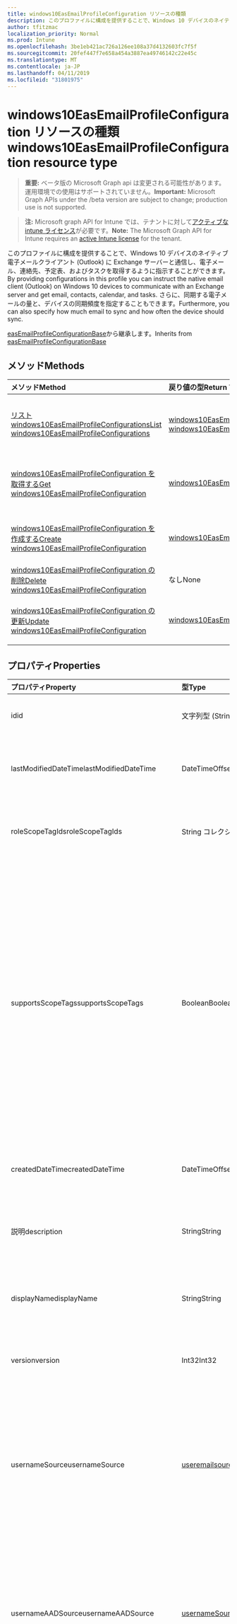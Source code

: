```yaml
---
title: windows10EasEmailProfileConfiguration リソースの種類
description: このプロファイルに構成を提供することで、Windows 10 デバイスのネイティブ電子メールクライアント (Outlook) に Exchange サーバーと通信し、電子メール、連絡先、予定表、およびタスクを取得するように指示することができます。 さらに、同期する電子メールの量と、デバイスの同期頻度を指定することもできます。
author: tfitzmac
localization_priority: Normal
ms.prod: Intune
ms.openlocfilehash: 3be1eb421ac726a126ee108a37d4132603fc7f5f
ms.sourcegitcommit: 20fef447f7e658a454a3887ea49746142c22e45c
ms.translationtype: MT
ms.contentlocale: ja-JP
ms.lasthandoff: 04/11/2019
ms.locfileid: "31801975"
---
```

# <a name="windows10easemailprofileconfiguration-resource-type"></a><span data-ttu-id="0928c-104">windows10EasEmailProfileConfiguration リソースの種類</span><span class="sxs-lookup"><span data-stu-id="0928c-104">windows10EasEmailProfileConfiguration resource type</span></span>

> <span data-ttu-id="0928c-105">**重要:** ベータ版の Microsoft Graph api は変更される可能性があります。運用環境での使用はサポートされていません。</span><span class="sxs-lookup"><span data-stu-id="0928c-105">**Important:** Microsoft Graph APIs under the /beta version are subject to change; production use is not supported.</span></span>

> <span data-ttu-id="0928c-106">**注:** Microsoft graph API for Intune では、テナントに対して[アクティブな intune ライセンス](https://go.microsoft.com/fwlink/?linkid=839381)が必要です。</span><span class="sxs-lookup"><span data-stu-id="0928c-106">**Note:** The Microsoft Graph API for Intune requires an [active Intune license](https://go.microsoft.com/fwlink/?linkid=839381) for the tenant.</span></span>

<span data-ttu-id="0928c-107">このプロファイルに構成を提供することで、Windows 10 デバイスのネイティブ電子メールクライアント (Outlook) に Exchange サーバーと通信し、電子メール、連絡先、予定表、およびタスクを取得するように指示することができます。</span><span class="sxs-lookup"><span data-stu-id="0928c-107">By providing configurations in this profile you can instruct the native email client (Outlook) on Windows 10 devices to communicate with an Exchange server and get email, contacts, calendar, and tasks.</span></span> <span data-ttu-id="0928c-108">さらに、同期する電子メールの量と、デバイスの同期頻度を指定することもできます。</span><span class="sxs-lookup"><span data-stu-id="0928c-108">Furthermore, you can also specify how much email to sync and how often the device should sync.</span></span>


<span data-ttu-id="0928c-109">[easEmailProfileConfigurationBase](../resources/intune-deviceconfig-easemailprofileconfigurationbase.md)から継承します。</span><span class="sxs-lookup"><span data-stu-id="0928c-109">Inherits from [easEmailProfileConfigurationBase](../resources/intune-deviceconfig-easemailprofileconfigurationbase.md)</span></span>

## <a name="methods"></a><span data-ttu-id="0928c-110">メソッド</span><span class="sxs-lookup"><span data-stu-id="0928c-110">Methods</span></span>
|<span data-ttu-id="0928c-111">メソッド</span><span class="sxs-lookup"><span data-stu-id="0928c-111">Method</span></span>|<span data-ttu-id="0928c-112">戻り値の型</span><span class="sxs-lookup"><span data-stu-id="0928c-112">Return Type</span></span>|<span data-ttu-id="0928c-113">説明</span><span class="sxs-lookup"><span data-stu-id="0928c-113">Description</span></span>|
|:---|:---|:---|
|[<span data-ttu-id="0928c-114">リスト windows10EasEmailProfileConfigurations</span><span class="sxs-lookup"><span data-stu-id="0928c-114">List windows10EasEmailProfileConfigurations</span></span>](../api/intune-deviceconfig-windows10easemailprofileconfiguration-list.md)|<span data-ttu-id="0928c-115">[windows10EasEmailProfileConfiguration](../resources/intune-deviceconfig-windows10easemailprofileconfiguration.md)コレクション</span><span class="sxs-lookup"><span data-stu-id="0928c-115">[windows10EasEmailProfileConfiguration](../resources/intune-deviceconfig-windows10easemailprofileconfiguration.md) collection</span></span>|<span data-ttu-id="0928c-116">[windows10EasEmailProfileConfiguration](../resources/intune-deviceconfig-windows10easemailprofileconfiguration.md)オブジェクトのプロパティとリレーションシップをリストします。</span><span class="sxs-lookup"><span data-stu-id="0928c-116">List properties and relationships of the [windows10EasEmailProfileConfiguration](../resources/intune-deviceconfig-windows10easemailprofileconfiguration.md) objects.</span></span>|
|[<span data-ttu-id="0928c-117">windows10EasEmailProfileConfiguration を取得する</span><span class="sxs-lookup"><span data-stu-id="0928c-117">Get windows10EasEmailProfileConfiguration</span></span>](../api/intune-deviceconfig-windows10easemailprofileconfiguration-get.md)|[<span data-ttu-id="0928c-118">windows10EasEmailProfileConfiguration</span><span class="sxs-lookup"><span data-stu-id="0928c-118">windows10EasEmailProfileConfiguration</span></span>](../resources/intune-deviceconfig-windows10easemailprofileconfiguration.md)|<span data-ttu-id="0928c-119">[windows10EasEmailProfileConfiguration](../resources/intune-deviceconfig-windows10easemailprofileconfiguration.md)オブジェクトのプロパティとリレーションシップを読み取ります。</span><span class="sxs-lookup"><span data-stu-id="0928c-119">Read properties and relationships of the [windows10EasEmailProfileConfiguration](../resources/intune-deviceconfig-windows10easemailprofileconfiguration.md) object.</span></span>|
|[<span data-ttu-id="0928c-120">windows10EasEmailProfileConfiguration を作成する</span><span class="sxs-lookup"><span data-stu-id="0928c-120">Create windows10EasEmailProfileConfiguration</span></span>](../api/intune-deviceconfig-windows10easemailprofileconfiguration-create.md)|[<span data-ttu-id="0928c-121">windows10EasEmailProfileConfiguration</span><span class="sxs-lookup"><span data-stu-id="0928c-121">windows10EasEmailProfileConfiguration</span></span>](../resources/intune-deviceconfig-windows10easemailprofileconfiguration.md)|<span data-ttu-id="0928c-122">新しい[windows10EasEmailProfileConfiguration](../resources/intune-deviceconfig-windows10easemailprofileconfiguration.md)オブジェクトを作成します。</span><span class="sxs-lookup"><span data-stu-id="0928c-122">Create a new [windows10EasEmailProfileConfiguration](../resources/intune-deviceconfig-windows10easemailprofileconfiguration.md) object.</span></span>|
|[<span data-ttu-id="0928c-123">windows10EasEmailProfileConfiguration の削除</span><span class="sxs-lookup"><span data-stu-id="0928c-123">Delete windows10EasEmailProfileConfiguration</span></span>](../api/intune-deviceconfig-windows10easemailprofileconfiguration-delete.md)|<span data-ttu-id="0928c-124">なし</span><span class="sxs-lookup"><span data-stu-id="0928c-124">None</span></span>|<span data-ttu-id="0928c-125">[windows10EasEmailProfileConfiguration](../resources/intune-deviceconfig-windows10easemailprofileconfiguration.md)を削除します。</span><span class="sxs-lookup"><span data-stu-id="0928c-125">Deletes a [windows10EasEmailProfileConfiguration](../resources/intune-deviceconfig-windows10easemailprofileconfiguration.md).</span></span>|
|[<span data-ttu-id="0928c-126">windows10EasEmailProfileConfiguration の更新</span><span class="sxs-lookup"><span data-stu-id="0928c-126">Update windows10EasEmailProfileConfiguration</span></span>](../api/intune-deviceconfig-windows10easemailprofileconfiguration-update.md)|[<span data-ttu-id="0928c-127">windows10EasEmailProfileConfiguration</span><span class="sxs-lookup"><span data-stu-id="0928c-127">windows10EasEmailProfileConfiguration</span></span>](../resources/intune-deviceconfig-windows10easemailprofileconfiguration.md)|<span data-ttu-id="0928c-128">[windows10EasEmailProfileConfiguration](../resources/intune-deviceconfig-windows10easemailprofileconfiguration.md)オブジェクトのプロパティを更新します。</span><span class="sxs-lookup"><span data-stu-id="0928c-128">Update the properties of a [windows10EasEmailProfileConfiguration](../resources/intune-deviceconfig-windows10easemailprofileconfiguration.md) object.</span></span>|

## <a name="properties"></a><span data-ttu-id="0928c-129">プロパティ</span><span class="sxs-lookup"><span data-stu-id="0928c-129">Properties</span></span>
|<span data-ttu-id="0928c-130">プロパティ</span><span class="sxs-lookup"><span data-stu-id="0928c-130">Property</span></span>|<span data-ttu-id="0928c-131">型</span><span class="sxs-lookup"><span data-stu-id="0928c-131">Type</span></span>|<span data-ttu-id="0928c-132">説明</span><span class="sxs-lookup"><span data-stu-id="0928c-132">Description</span></span>|
|:---|:---|:---|
|<span data-ttu-id="0928c-133">id</span><span class="sxs-lookup"><span data-stu-id="0928c-133">id</span></span>|<span data-ttu-id="0928c-134">文字列型 (String)</span><span class="sxs-lookup"><span data-stu-id="0928c-134">String</span></span>|<span data-ttu-id="0928c-135">エンティティのキー。</span><span class="sxs-lookup"><span data-stu-id="0928c-135">Key of the entity.</span></span> <span data-ttu-id="0928c-136">[deviceConfiguration](../resources/intune-deviceconfig-deviceconfiguration.md) から継承します</span><span class="sxs-lookup"><span data-stu-id="0928c-136">Inherited from [deviceConfiguration](../resources/intune-deviceconfig-deviceconfiguration.md)</span></span>|
|<span data-ttu-id="0928c-137">lastModifiedDateTime</span><span class="sxs-lookup"><span data-stu-id="0928c-137">lastModifiedDateTime</span></span>|<span data-ttu-id="0928c-138">DateTimeOffset</span><span class="sxs-lookup"><span data-stu-id="0928c-138">DateTimeOffset</span></span>|<span data-ttu-id="0928c-139">オブジェクトの最終更新の DateTime。</span><span class="sxs-lookup"><span data-stu-id="0928c-139">DateTime the object was last modified.</span></span> <span data-ttu-id="0928c-140">[deviceConfiguration](../resources/intune-deviceconfig-deviceconfiguration.md) から継承します</span><span class="sxs-lookup"><span data-stu-id="0928c-140">Inherited from [deviceConfiguration](../resources/intune-deviceconfig-deviceconfiguration.md)</span></span>|
|<span data-ttu-id="0928c-141">roleScopeTagIds</span><span class="sxs-lookup"><span data-stu-id="0928c-141">roleScopeTagIds</span></span>|<span data-ttu-id="0928c-142">String コレクション</span><span class="sxs-lookup"><span data-stu-id="0928c-142">String collection</span></span>|<span data-ttu-id="0928c-143">このエンティティインスタンスの範囲タグのリスト。</span><span class="sxs-lookup"><span data-stu-id="0928c-143">List of Scope Tags for this Entity instance.</span></span> <span data-ttu-id="0928c-144">[deviceConfiguration](../resources/intune-deviceconfig-deviceconfiguration.md) から継承します</span><span class="sxs-lookup"><span data-stu-id="0928c-144">Inherited from [deviceConfiguration](../resources/intune-deviceconfig-deviceconfiguration.md)</span></span>|
|<span data-ttu-id="0928c-145">supportsScopeTags</span><span class="sxs-lookup"><span data-stu-id="0928c-145">supportsScopeTags</span></span>|<span data-ttu-id="0928c-146">Boolean</span><span class="sxs-lookup"><span data-stu-id="0928c-146">Boolean</span></span>|<span data-ttu-id="0928c-147">基になるデバイス構成がスコープタグの割り当てをサポートしているかどうかを示します。</span><span class="sxs-lookup"><span data-stu-id="0928c-147">Indicates whether or not the underlying Device Configuration supports the assignment of scope tags.</span></span> <span data-ttu-id="0928c-148">この値が false である場合、ScopeTags プロパティへの割り当ては許可されません。エンティティは、スコープを持つユーザーには表示されません。</span><span class="sxs-lookup"><span data-stu-id="0928c-148">Assigning to the ScopeTags property is not allowed when this value is false and entities will not be visible to scoped users.</span></span> <span data-ttu-id="0928c-149">これは Silverlight で作成された従来のポリシーに対して実行され、Azure ポータルでポリシーを削除して再作成することによって解決できます。</span><span class="sxs-lookup"><span data-stu-id="0928c-149">This occurs for Legacy policies created in Silverlight and can be resolved by deleting and recreating the policy in the Azure Portal.</span></span> <span data-ttu-id="0928c-150">このプロパティに値を設定するには、 SetExtrusionDirection メソッドを適用します。</span><span class="sxs-lookup"><span data-stu-id="0928c-150">This property is read-only.</span></span> <span data-ttu-id="0928c-151">[deviceConfiguration](../resources/intune-deviceconfig-deviceconfiguration.md) から継承します</span><span class="sxs-lookup"><span data-stu-id="0928c-151">Inherited from [deviceConfiguration](../resources/intune-deviceconfig-deviceconfiguration.md)</span></span>|
|<span data-ttu-id="0928c-152">createdDateTime</span><span class="sxs-lookup"><span data-stu-id="0928c-152">createdDateTime</span></span>|<span data-ttu-id="0928c-153">DateTimeOffset</span><span class="sxs-lookup"><span data-stu-id="0928c-153">DateTimeOffset</span></span>|<span data-ttu-id="0928c-154">オブジェクトが作成された DateTime。</span><span class="sxs-lookup"><span data-stu-id="0928c-154">DateTime the object was created.</span></span> <span data-ttu-id="0928c-155">[deviceConfiguration](../resources/intune-deviceconfig-deviceconfiguration.md) から継承します</span><span class="sxs-lookup"><span data-stu-id="0928c-155">Inherited from [deviceConfiguration](../resources/intune-deviceconfig-deviceconfiguration.md)</span></span>|
|<span data-ttu-id="0928c-156">説明</span><span class="sxs-lookup"><span data-stu-id="0928c-156">description</span></span>|<span data-ttu-id="0928c-157">String</span><span class="sxs-lookup"><span data-stu-id="0928c-157">String</span></span>|<span data-ttu-id="0928c-158">管理者が指定した、デバイス構成についての説明。</span><span class="sxs-lookup"><span data-stu-id="0928c-158">Admin provided description of the Device Configuration.</span></span> <span data-ttu-id="0928c-159">[deviceConfiguration](../resources/intune-deviceconfig-deviceconfiguration.md) から継承します</span><span class="sxs-lookup"><span data-stu-id="0928c-159">Inherited from [deviceConfiguration](../resources/intune-deviceconfig-deviceconfiguration.md)</span></span>|
|<span data-ttu-id="0928c-160">displayName</span><span class="sxs-lookup"><span data-stu-id="0928c-160">displayName</span></span>|<span data-ttu-id="0928c-161">String</span><span class="sxs-lookup"><span data-stu-id="0928c-161">String</span></span>|<span data-ttu-id="0928c-162">管理者が指定した、デバイス構成の名前。</span><span class="sxs-lookup"><span data-stu-id="0928c-162">Admin provided name of the device configuration.</span></span> <span data-ttu-id="0928c-163">[deviceConfiguration](../resources/intune-deviceconfig-deviceconfiguration.md) から継承します</span><span class="sxs-lookup"><span data-stu-id="0928c-163">Inherited from [deviceConfiguration](../resources/intune-deviceconfig-deviceconfiguration.md)</span></span>|
|<span data-ttu-id="0928c-164">version</span><span class="sxs-lookup"><span data-stu-id="0928c-164">version</span></span>|<span data-ttu-id="0928c-165">Int32</span><span class="sxs-lookup"><span data-stu-id="0928c-165">Int32</span></span>|<span data-ttu-id="0928c-166">デバイス構成のバージョン。</span><span class="sxs-lookup"><span data-stu-id="0928c-166">Version of the device configuration.</span></span> <span data-ttu-id="0928c-167">[deviceConfiguration](../resources/intune-deviceconfig-deviceconfiguration.md) から継承します</span><span class="sxs-lookup"><span data-stu-id="0928c-167">Inherited from [deviceConfiguration](../resources/intune-deviceconfig-deviceconfiguration.md)</span></span>|
|<span data-ttu-id="0928c-168">usernameSource</span><span class="sxs-lookup"><span data-stu-id="0928c-168">usernameSource</span></span>|[<span data-ttu-id="0928c-169">useremailsource</span><span class="sxs-lookup"><span data-stu-id="0928c-169">userEmailSource</span></span>](../resources/intune-deviceconfig-useremailsource.md)|<span data-ttu-id="0928c-170">ユーザー名属性。 AAD から選択され、デバイスにインストールする前にこのプロファイルに挿入されます。</span><span class="sxs-lookup"><span data-stu-id="0928c-170">Username attribute that is picked from AAD and injected into this profile before installing on the device.</span></span> <span data-ttu-id="0928c-171">[easEmailProfileConfigurationBase](../resources/intune-deviceconfig-easemailprofileconfigurationbase.md)から継承されます。</span><span class="sxs-lookup"><span data-stu-id="0928c-171">Inherited from [easEmailProfileConfigurationBase](../resources/intune-deviceconfig-easemailprofileconfigurationbase.md).</span></span> <span data-ttu-id="0928c-172">可能な値は、`userPrincipalName`、`primarySmtpAddress` です。</span><span class="sxs-lookup"><span data-stu-id="0928c-172">Possible values are: `userPrincipalName`, `primarySmtpAddress`.</span></span>|
|<span data-ttu-id="0928c-173">usernameAADSource</span><span class="sxs-lookup"><span data-stu-id="0928c-173">usernameAADSource</span></span>|[<span data-ttu-id="0928c-174">usernameSource</span><span class="sxs-lookup"><span data-stu-id="0928c-174">usernameSource</span></span>](../resources/intune-deviceconfig-usernamesource.md)|<span data-ttu-id="0928c-175">メールプロファイルのユーザー名を取得するために使用される AAD フィールドの名前。</span><span class="sxs-lookup"><span data-stu-id="0928c-175">Name of the AAD field, that will be used to retrieve UserName for email profile.</span></span> <span data-ttu-id="0928c-176">[easEmailProfileConfigurationBase](../resources/intune-deviceconfig-easemailprofileconfigurationbase.md)から継承されます。</span><span class="sxs-lookup"><span data-stu-id="0928c-176">Inherited from [easEmailProfileConfigurationBase](../resources/intune-deviceconfig-easemailprofileconfigurationbase.md).</span></span> <span data-ttu-id="0928c-177">使用可能な値は、`userPrincipalName`、`primarySmtpAddress`、`samAccountName` です。</span><span class="sxs-lookup"><span data-stu-id="0928c-177">Possible values are: `userPrincipalName`, `primarySmtpAddress`, `samAccountName`.</span></span>|
|<span data-ttu-id="0928c-178">userdomainnamesource</span><span class="sxs-lookup"><span data-stu-id="0928c-178">userDomainNameSource</span></span>|[<span data-ttu-id="0928c-179">domainNameSource</span><span class="sxs-lookup"><span data-stu-id="0928c-179">domainNameSource</span></span>](../resources/intune-deviceconfig-domainnamesource.md)|<span data-ttu-id="0928c-180">userdomainname 属性。 AAD から選択され、デバイスにインストールする前にこのプロファイルに挿入されます。</span><span class="sxs-lookup"><span data-stu-id="0928c-180">UserDomainname attribute that is picked from AAD and injected into this profile before installing on the device.</span></span> <span data-ttu-id="0928c-181">[easEmailProfileConfigurationBase](../resources/intune-deviceconfig-easemailprofileconfigurationbase.md)から継承されます。</span><span class="sxs-lookup"><span data-stu-id="0928c-181">Inherited from [easEmailProfileConfigurationBase](../resources/intune-deviceconfig-easemailprofileconfigurationbase.md).</span></span> <span data-ttu-id="0928c-182">可能な値は、`fullDomainName`、`netBiosDomainName` です。</span><span class="sxs-lookup"><span data-stu-id="0928c-182">Possible values are: `fullDomainName`, `netBiosDomainName`.</span></span>|
|<span data-ttu-id="0928c-183">customdomainname</span><span class="sxs-lookup"><span data-stu-id="0928c-183">customDomainName</span></span>|<span data-ttu-id="0928c-184">文字列</span><span class="sxs-lookup"><span data-stu-id="0928c-184">String</span></span>|<span data-ttu-id="0928c-185">デバイスにインストールする前に電子メールプロファイルを生成するときに使用するカスタムドメイン名の値。</span><span class="sxs-lookup"><span data-stu-id="0928c-185">Custom domain name value used while generating an email profile before installing on the device.</span></span> <span data-ttu-id="0928c-186">[easEmailProfileConfigurationBase](../resources/intune-deviceconfig-easemailprofileconfigurationbase.md)から継承します。</span><span class="sxs-lookup"><span data-stu-id="0928c-186">Inherited from [easEmailProfileConfigurationBase](../resources/intune-deviceconfig-easemailprofileconfigurationbase.md)</span></span>|
|<span data-ttu-id="0928c-187">アカウント</span><span class="sxs-lookup"><span data-stu-id="0928c-187">accountName</span></span>|<span data-ttu-id="0928c-188">文字列</span><span class="sxs-lookup"><span data-stu-id="0928c-188">String</span></span>|<span data-ttu-id="0928c-189">アカウント名。</span><span class="sxs-lookup"><span data-stu-id="0928c-189">Account name.</span></span>|
|<span data-ttu-id="0928c-190">synccalendar</span><span class="sxs-lookup"><span data-stu-id="0928c-190">syncCalendar</span></span>|<span data-ttu-id="0928c-191">Boolean</span><span class="sxs-lookup"><span data-stu-id="0928c-191">Boolean</span></span>|<span data-ttu-id="0928c-192">予定表を同期するかどうかを指定します。</span><span class="sxs-lookup"><span data-stu-id="0928c-192">Whether or not to sync the calendar.</span></span>|
|<span data-ttu-id="0928c-193">synccontacts</span><span class="sxs-lookup"><span data-stu-id="0928c-193">syncContacts</span></span>|<span data-ttu-id="0928c-194">Boolean</span><span class="sxs-lookup"><span data-stu-id="0928c-194">Boolean</span></span>|<span data-ttu-id="0928c-195">連絡先を同期するかどうかを指定します。</span><span class="sxs-lookup"><span data-stu-id="0928c-195">Whether or not to sync contacts.</span></span>|
|<span data-ttu-id="0928c-196">synctasks</span><span class="sxs-lookup"><span data-stu-id="0928c-196">syncTasks</span></span>|<span data-ttu-id="0928c-197">Boolean</span><span class="sxs-lookup"><span data-stu-id="0928c-197">Boolean</span></span>|<span data-ttu-id="0928c-198">タスクを同期するかどうかを指定します。</span><span class="sxs-lookup"><span data-stu-id="0928c-198">Whether or not to sync tasks.</span></span>|
|<span data-ttu-id="0928c-199">durationOfEmailToSync</span><span class="sxs-lookup"><span data-stu-id="0928c-199">durationOfEmailToSync</span></span>|[<span data-ttu-id="0928c-200">emailsyncduration</span><span class="sxs-lookup"><span data-stu-id="0928c-200">emailSyncDuration</span></span>](../resources/intune-deviceconfig-emailsyncduration.md)|<span data-ttu-id="0928c-201">同期する電子メールの期間。可能な値は`userDefined`、 `oneDay`、 `threeDays` `oneWeek` `twoWeeks` `oneMonth`、、、、 `unlimited`、です。</span><span class="sxs-lookup"><span data-stu-id="0928c-201">Duration of email to sync. Possible values are: `userDefined`, `oneDay`, `threeDays`, `oneWeek`, `twoWeeks`, `oneMonth`, `unlimited`.</span></span>|
|<span data-ttu-id="0928c-202">emailaddresssource</span><span class="sxs-lookup"><span data-stu-id="0928c-202">emailAddressSource</span></span>|[<span data-ttu-id="0928c-203">useremailsource</span><span class="sxs-lookup"><span data-stu-id="0928c-203">userEmailSource</span></span>](../resources/intune-deviceconfig-useremailsource.md)|<span data-ttu-id="0928c-204">AAD から選択され、デバイスにインストールする前にこのプロファイルに挿入される電子メール属性。</span><span class="sxs-lookup"><span data-stu-id="0928c-204">Email attribute that is picked from AAD and injected into this profile before installing on the device.</span></span> <span data-ttu-id="0928c-205">可能な値は、`userPrincipalName`、`primarySmtpAddress` です。</span><span class="sxs-lookup"><span data-stu-id="0928c-205">Possible values are: `userPrincipalName`, `primarySmtpAddress`.</span></span>|
|<span data-ttu-id="0928c-206">emailsyncschedule</span><span class="sxs-lookup"><span data-stu-id="0928c-206">emailSyncSchedule</span></span>|[<span data-ttu-id="0928c-207">emailsyncschedule</span><span class="sxs-lookup"><span data-stu-id="0928c-207">emailSyncSchedule</span></span>](../resources/intune-deviceconfig-emailsyncschedule.md)|<span data-ttu-id="0928c-208">電子メール同期スケジュール。</span><span class="sxs-lookup"><span data-stu-id="0928c-208">Email sync schedule.</span></span> <span data-ttu-id="0928c-209">可能な値は、`userDefined`、`asMessagesArrive`、`manual`、`fifteenMinutes`、`thirtyMinutes`、`sixtyMinutes`、`basedOnMyUsage` です。</span><span class="sxs-lookup"><span data-stu-id="0928c-209">Possible values are: `userDefined`, `asMessagesArrive`, `manual`, `fifteenMinutes`, `thirtyMinutes`, `sixtyMinutes`, `basedOnMyUsage`.</span></span>|
|<span data-ttu-id="0928c-210">hostName</span><span class="sxs-lookup"><span data-stu-id="0928c-210">hostName</span></span>|<span data-ttu-id="0928c-211">String</span><span class="sxs-lookup"><span data-stu-id="0928c-211">String</span></span>|<span data-ttu-id="0928c-212">ネイティブメールアプリが接続する Exchange の場所 (URL)。</span><span class="sxs-lookup"><span data-stu-id="0928c-212">Exchange location that (URL) that the native mail app connects to.</span></span>|
|<span data-ttu-id="0928c-213">requireSsl</span><span class="sxs-lookup"><span data-stu-id="0928c-213">requireSsl</span></span>|<span data-ttu-id="0928c-214">Boolean</span><span class="sxs-lookup"><span data-stu-id="0928c-214">Boolean</span></span>|<span data-ttu-id="0928c-215">SSL を使用するかどうかを示します。</span><span class="sxs-lookup"><span data-stu-id="0928c-215">Indicates whether or not to use SSL.</span></span>|

## <a name="relationships"></a><span data-ttu-id="0928c-216">リレーションシップ</span><span class="sxs-lookup"><span data-stu-id="0928c-216">Relationships</span></span>
|<span data-ttu-id="0928c-217">リレーションシップ</span><span class="sxs-lookup"><span data-stu-id="0928c-217">Relationship</span></span>|<span data-ttu-id="0928c-218">型</span><span class="sxs-lookup"><span data-stu-id="0928c-218">Type</span></span>|<span data-ttu-id="0928c-219">説明</span><span class="sxs-lookup"><span data-stu-id="0928c-219">Description</span></span>|
|:---|:---|:---|
|<span data-ttu-id="0928c-220">groupAssignments</span><span class="sxs-lookup"><span data-stu-id="0928c-220">groupAssignments</span></span>|<span data-ttu-id="0928c-221">[deviceConfigurationGroupAssignment](../resources/intune-deviceconfig-deviceconfigurationgroupassignment.md)コレクション</span><span class="sxs-lookup"><span data-stu-id="0928c-221">[deviceConfigurationGroupAssignment](../resources/intune-deviceconfig-deviceconfigurationgroupassignment.md) collection</span></span>|<span data-ttu-id="0928c-222">デバイスの構成プロファイルのグループ割り当てのリストです。</span><span class="sxs-lookup"><span data-stu-id="0928c-222">The list of group assignments for the device configuration profile.</span></span> <span data-ttu-id="0928c-223">[deviceConfiguration](../resources/intune-deviceconfig-deviceconfiguration.md) から継承します</span><span class="sxs-lookup"><span data-stu-id="0928c-223">Inherited from [deviceConfiguration](../resources/intune-deviceconfig-deviceconfiguration.md)</span></span>|
|<span data-ttu-id="0928c-224">assignments</span><span class="sxs-lookup"><span data-stu-id="0928c-224">assignments</span></span>|<span data-ttu-id="0928c-225">[deviceConfigurationAssignment](../resources/intune-deviceconfig-deviceconfigurationassignment.md) コレクション</span><span class="sxs-lookup"><span data-stu-id="0928c-225">[deviceConfigurationAssignment](../resources/intune-deviceconfig-deviceconfigurationassignment.md) collection</span></span>|<span data-ttu-id="0928c-226">デバイスの構成プロファイルの割り当てのリスト。</span><span class="sxs-lookup"><span data-stu-id="0928c-226">The list of assignments for the device configuration profile.</span></span> <span data-ttu-id="0928c-227">[deviceConfiguration](../resources/intune-deviceconfig-deviceconfiguration.md) から継承します</span><span class="sxs-lookup"><span data-stu-id="0928c-227">Inherited from [deviceConfiguration](../resources/intune-deviceconfig-deviceconfiguration.md)</span></span>|
|<span data-ttu-id="0928c-228">deviceStatuses</span><span class="sxs-lookup"><span data-stu-id="0928c-228">deviceStatuses</span></span>|<span data-ttu-id="0928c-229">[deviceConfigurationDeviceStatus](../resources/intune-deviceconfig-deviceconfigurationdevicestatus.md) コレクション</span><span class="sxs-lookup"><span data-stu-id="0928c-229">[deviceConfigurationDeviceStatus](../resources/intune-deviceconfig-deviceconfigurationdevicestatus.md) collection</span></span>|<span data-ttu-id="0928c-230">デバイスごとのデバイス構成のインストール状況。</span><span class="sxs-lookup"><span data-stu-id="0928c-230">Device configuration installation status by device.</span></span> <span data-ttu-id="0928c-231">[deviceConfiguration](../resources/intune-deviceconfig-deviceconfiguration.md) から継承します</span><span class="sxs-lookup"><span data-stu-id="0928c-231">Inherited from [deviceConfiguration](../resources/intune-deviceconfig-deviceconfiguration.md)</span></span>|
|<span data-ttu-id="0928c-232">userStatuses</span><span class="sxs-lookup"><span data-stu-id="0928c-232">userStatuses</span></span>|<span data-ttu-id="0928c-233">[deviceConfigurationUserStatus](../resources/intune-deviceconfig-deviceconfigurationuserstatus.md) コレクション</span><span class="sxs-lookup"><span data-stu-id="0928c-233">[deviceConfigurationUserStatus](../resources/intune-deviceconfig-deviceconfigurationuserstatus.md) collection</span></span>|<span data-ttu-id="0928c-234">ユーザーごとのデバイス構成のインストール状態。</span><span class="sxs-lookup"><span data-stu-id="0928c-234">Device configuration installation status by user.</span></span> <span data-ttu-id="0928c-235">[deviceConfiguration](../resources/intune-deviceconfig-deviceconfiguration.md) から継承します</span><span class="sxs-lookup"><span data-stu-id="0928c-235">Inherited from [deviceConfiguration](../resources/intune-deviceconfig-deviceconfiguration.md)</span></span>|
|<span data-ttu-id="0928c-236">deviceStatusOverview</span><span class="sxs-lookup"><span data-stu-id="0928c-236">deviceStatusOverview</span></span>|[<span data-ttu-id="0928c-237">deviceConfigurationDeviceOverview</span><span class="sxs-lookup"><span data-stu-id="0928c-237">deviceConfigurationDeviceOverview</span></span>](../resources/intune-deviceconfig-deviceconfigurationdeviceoverview.md)|<span data-ttu-id="0928c-238">デバイス構成のデバイス状態の概要 ([deviceConfiguration](../resources/intune-deviceconfig-deviceconfiguration.md) から継承)</span><span class="sxs-lookup"><span data-stu-id="0928c-238">Device Configuration devices status overview Inherited from [deviceConfiguration](../resources/intune-deviceconfig-deviceconfiguration.md)</span></span>|
|<span data-ttu-id="0928c-239">userStatusOverview</span><span class="sxs-lookup"><span data-stu-id="0928c-239">userStatusOverview</span></span>|[<span data-ttu-id="0928c-240">deviceConfigurationUserOverview</span><span class="sxs-lookup"><span data-stu-id="0928c-240">deviceConfigurationUserOverview</span></span>](../resources/intune-deviceconfig-deviceconfigurationuseroverview.md)|<span data-ttu-id="0928c-241">デバイス構成のユーザー状態の概要 ([deviceConfiguration](../resources/intune-deviceconfig-deviceconfiguration.md) から継承)</span><span class="sxs-lookup"><span data-stu-id="0928c-241">Device Configuration users status overview Inherited from [deviceConfiguration](../resources/intune-deviceconfig-deviceconfiguration.md)</span></span>|
|<span data-ttu-id="0928c-242">deviceSettingStateSummaries</span><span class="sxs-lookup"><span data-stu-id="0928c-242">deviceSettingStateSummaries</span></span>|<span data-ttu-id="0928c-243">[settingStateDeviceSummary](../resources/intune-deviceconfig-settingstatedevicesummary.md) コレクション</span><span class="sxs-lookup"><span data-stu-id="0928c-243">[settingStateDeviceSummary](../resources/intune-deviceconfig-settingstatedevicesummary.md) collection</span></span>|<span data-ttu-id="0928c-244">デバイス構成設定状態のデバイスの要約 ([deviceConfiguration](../resources/intune-deviceconfig-deviceconfiguration.md) から継承)</span><span class="sxs-lookup"><span data-stu-id="0928c-244">Device Configuration Setting State Device Summary Inherited from [deviceConfiguration](../resources/intune-deviceconfig-deviceconfiguration.md)</span></span>|

## <a name="json-representation"></a><span data-ttu-id="0928c-245">JSON 表記</span><span class="sxs-lookup"><span data-stu-id="0928c-245">JSON Representation</span></span>
<span data-ttu-id="0928c-246">以下は、リソースの JSON 表記です。</span><span class="sxs-lookup"><span data-stu-id="0928c-246">Here is a JSON representation of the resource.</span></span>
<!-- {
  "blockType": "resource",
  "keyProperty": "id",
  "@odata.type": "microsoft.graph.windows10EasEmailProfileConfiguration"
}
-->
``` json
{
  "@odata.type": "#microsoft.graph.windows10EasEmailProfileConfiguration",
  "id": "String (identifier)",
  "lastModifiedDateTime": "String (timestamp)",
  "roleScopeTagIds": [
    "String"
  ],
  "supportsScopeTags": true,
  "createdDateTime": "String (timestamp)",
  "description": "String",
  "displayName": "String",
  "version": 1024,
  "usernameSource": "String",
  "usernameAADSource": "String",
  "userDomainNameSource": "String",
  "customDomainName": "String",
  "accountName": "String",
  "syncCalendar": true,
  "syncContacts": true,
  "syncTasks": true,
  "durationOfEmailToSync": "String",
  "emailAddressSource": "String",
  "emailSyncSchedule": "String",
  "hostName": "String",
  "requireSsl": true
}
```





